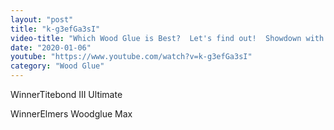 ```yaml
---
layout: "post"
title: "k-g3efGa3sI"
video-title: "Which Wood Glue is Best?  Let's find out!  Showdown with Titebond, Flex Glue, Elmer's  Gorilla."
date: "2020-01-06"
youtube: "https://www.youtube.com/watch?v=k-g3efGa3sI"
category: "Wood Glue"
---
```

<div class="space-y-1"><p><span class="inline-flex items-center justify-center px-2 py-1 mr-2 text-sm font-semibold leading-none text-red-50 bg-red-600 rounded-full">Winner</span>Titebond III Ultimate<br></p><p><span class="inline-flex items-center justify-center px-2 py-1 mr-2 text-sm font-semibold leading-none text-red-50 bg-red-600 rounded-full">Winner</span>Elmers Woodglue Max<br></p></div>
